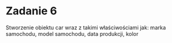 ﻿# Zadanie 6
Stworzenie obiektu car wraz z takimi właściwościami jak:
marka samochodu, model samochodu, data produkcji, kolor
